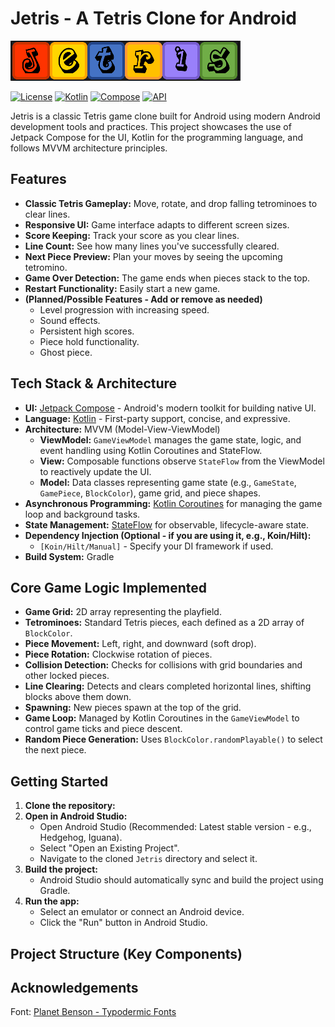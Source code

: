 # Jetris - A Tetris Clone for Android

![header](screenshots/header.png)

[![License](https://img.shields.io/badge/License-MIT-blue.svg)](https://opensource.org/licenses/MIT)
[![Kotlin](https://img.shields.io/badge/Kotlin-2.2.0-blue.svg)](https://kotlinlang.org/)
[![Compose](https://img.shields.io/badge/Compose-1.5.4-blue.svg)](https://developer.android.com/jetpack/compose)
[![API](https://img.shields.io/badge/API-27%2B-brightgreen.svg?style=flat)](https://android-arsenal.com/api?level=26)


Jetris is a classic Tetris game clone built for Android using modern Android development tools and practices. This project showcases the use of Jetpack Compose for the UI, Kotlin for the programming language, and follows MVVM architecture principles.

## Features

*   **Classic Tetris Gameplay:** Move, rotate, and drop falling tetrominoes to clear lines.
*   **Responsive UI:** Game interface adapts to different screen sizes.
*   **Score Keeping:** Track your score as you clear lines.
*   **Line Count:** See how many lines you've successfully cleared.
*   **Next Piece Preview:** Plan your moves by seeing the upcoming tetromino.
*   **Game Over Detection:** The game ends when pieces stack to the top.
*   **Restart Functionality:** Easily start a new game.
*   **(Planned/Possible Features - Add or remove as needed)**
    *   Level progression with increasing speed.
    *   Sound effects.
    *   Persistent high scores.
    *   Piece hold functionality.
    *   Ghost piece.


## Tech Stack & Architecture

*   **UI:** [Jetpack Compose](https://developer.android.com/jetpack/compose) - Android's modern toolkit for building native UI.
*   **Language:** [Kotlin](https://kotlinlang.org/) - First-party support, concise, and expressive.
*   **Architecture:** MVVM (Model-View-ViewModel)
    *   **ViewModel:** `GameViewModel` manages the game state, logic, and event handling using Kotlin Coroutines and StateFlow.
    *   **View:** Composable functions observe `StateFlow` from the ViewModel to reactively update the UI.
    *   **Model:** Data classes representing game state (e.g., `GameState`, `GamePiece`, `BlockColor`), game grid, and piece shapes.
*   **Asynchronous Programming:** [Kotlin Coroutines](https://kotlinlang.org/docs/coroutines-overview.html) for managing the game loop and background tasks.
*   **State Management:** [StateFlow](https://kotlinlang.org/api/kotlinx.coroutines/kotlinx-coroutines-core/kotlinx.coroutines.flow/-state-flow/) for observable, lifecycle-aware state.
*   **Dependency Injection (Optional - if you are using it, e.g., Koin/Hilt):**
    *   `[Koin/Hilt/Manual]` - Specify your DI framework if used.
*   **Build System:** Gradle

## Core Game Logic Implemented

*   **Game Grid:** 2D array representing the playfield.
*   **Tetrominoes:** Standard Tetris pieces, each defined as a 2D array of `BlockColor`.
*   **Piece Movement:** Left, right, and downward (soft drop).
*   **Piece Rotation:** Clockwise rotation of pieces.
*   **Collision Detection:** Checks for collisions with grid boundaries and other locked pieces.
*   **Line Clearing:** Detects and clears completed horizontal lines, shifting blocks above them down.
*   **Spawning:** New pieces spawn at the top of the grid.
*   **Game Loop:** Managed by Kotlin Coroutines in the `GameViewModel` to control game ticks and piece descent.
*   **Random Piece Generation:** Uses `BlockColor.randomPlayable()` to select the next piece.


## Getting Started

1.  **Clone the repository:**
2.  **Open in Android Studio:**
    *   Open Android Studio (Recommended: Latest stable version - e.g., Hedgehog, Iguana).
    *   Select "Open an Existing Project".
    *   Navigate to the cloned `Jetris` directory and select it.
3.  **Build the project:**
    *   Android Studio should automatically sync and build the project using Gradle.
4.  **Run the app:**
    *   Select an emulator or connect an Android device.
    *   Click the "Run" button in Android Studio.

## Project Structure (Key Components)

## Acknowledgements

Font: [Planet Benson - Typodermic Fonts](https://www.1001freefonts.com/designer-typodermic-fonts-fontlisting.php)
